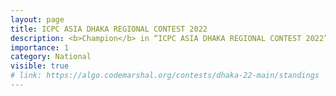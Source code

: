 ```yaml
---
layout: page
title: ICPC ASIA DHAKA REGIONAL CONTEST 2022
description: <b>Champion</b> in “ICPC ASIA DHAKA REGIONAL CONTEST 2022”
importance: 1
category: National
visible: true
# link: https://algo.codemarshal.org/contests/dhaka-22-main/standings
---
```

